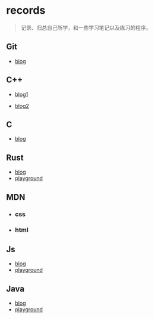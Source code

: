 # records

> 记录、归总自己所学，和一些学习笔记以及练习的程序。

## Git

* [blog](https://lhd-code.github.io/2019/11/06/git/)

## C++

+ [blog1](https://lhd-code.github.io/2019/11/13/green-hand-to-learn-c/)

+ [blog2](https://lhd-code.github.io/2020/05/19/learn-C++/)

## C

+ [blog](https://lhd-code.github.io/2020/01/11/learning-and-using-C-pointer/)

## Rust

+ [blog](https://leolanger.github.io/2020/09/15/Rust%E5%AD%A6%E4%B9%A0%E7%AC%94%E8%AE%B0/)
+ [playground](https://github.com/leolanger/rust-playground)

## MDN

+ ### css

+ ### html

## Js

+ [blog](https://leolanger.github.io/2020/06/09/%E5%88%9D%E8%AF%86javascript/)
+ [playground]()

## Java

+ [blog]()
+ [playground](https://github.com/leolanger/java-playground)

